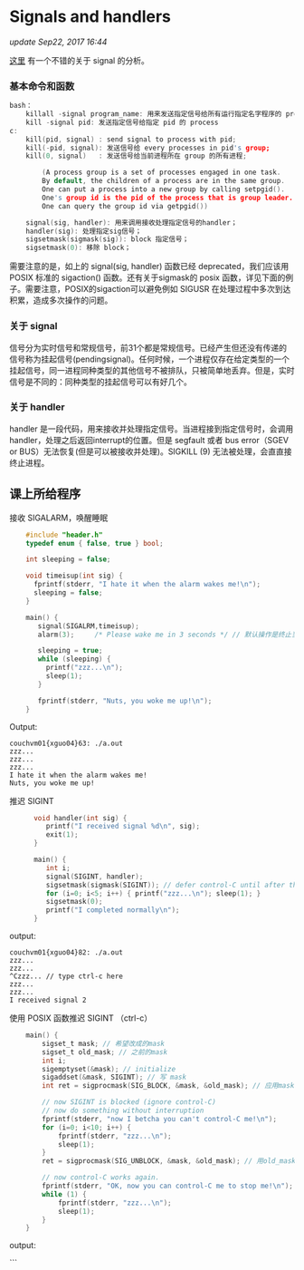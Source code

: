 # Signals and handlers

_update Sep22, 2017 16:44_

[这里](http://wangyuxxx.iteye.com/blog/1703252) 有一个不错的关于 signal 的分析。

### 基本命令和函数

```c
bash：
    killall -signal program_name: 用来发送指定信号给所有运行指定名字程序的 process 
    kill -signal pid: 发送指定信号给指定 pid 的 process
c:
    kill(pid, signal) : send signal to process with pid;
    kill(-pid, signal): 发送信号给 every processes in pid's group;
    kill(0, signal)   : 发送信号给当前进程所在 group 的所有进程;

        (A process group is a set of processes engaged in one task.
        By default, the children of a process are in the same group.
        One can put a process into a new group by calling setpgid().
        One's group id is the pid of the process that is group leader.
        One can query the group id via getpgid())

    signal(sig, handler): 用来调用接收处理指定信号的handler；    
    handler(sig): 处理指定sig信号；
    sigsetmask(sigmask(sig)): block 指定信号；
    sigsetmask(0): 移除 block；
```

需要注意的是，如上的 signal\(sig, handler\) 函数已经 deprecated，我们应该用 POSIX 标准的 sigaction\(\) 函数。还有关于sigmask的 posix 函数，详见下面的例子。需要注意，POSIX的sigaction可以避免例如 SIGUSR 在处理过程中多次到达积累，造成多次操作的问题。

### 关于 signal

信号分为实时信号和常规信号，前31个都是常规信号。已经产生但还没有传递的信号称为挂起信号\(pendingsignal\)。任何时候，一个进程仅存在给定类型的一个挂起信号，同一进程同种类型的其他信号不被排队，只被简单地丢弃。但是，实时信号是不同的：同种类型的挂起信号可以有好几个。

### 关于 handler

handler 是一段代码，用来接收并处理指定信号。当进程接到指定信号时，会调用handler，处理之后返回interrupt的位置。但是 segfault 或者 bus error（SGEV or BUS）无法恢复\(但是可以被接收并处理\)。SIGKILL \(9\) 无法被处理，会直直接终止进程。

## 课上所给程序

接收 SIGALARM，唤醒睡眠

```c
    #include "header.h"
    typedef enum { false, true } bool;

    int sleeping = false;

    void timeisup(int sig) {
      fprintf(stderr, "I hate it when the alarm wakes me!\n");
      sleeping = false;
    }

    main() {
       signal(SIGALRM,timeisup);
       alarm(3);     /* Please wake me in 3 seconds */ // 默认操作是终止当前进程

       sleeping = true;
       while (sleeping) {
         printf("zzz...\n");
         sleep(1);
       }

       fprintf(stderr, "Nuts, you woke me up!\n");
    }
```

Output:

```text
couchvm01{xguo04}63: ./a.out
zzz...
zzz...
zzz...
I hate it when the alarm wakes me!
Nuts, you woke me up!
```

推迟 SIGINT

```c
      void handler(int sig) {
         printf("I received signal %d\n", sig);
         exit(1);
      }

      main() {
         int i;
         signal(SIGINT, handler);
         sigsetmask(sigmask(SIGINT)); // defer control-C until after the loop
         for (i=0; i<5; i++) { printf("zzz...\n"); sleep(1); }
         sigsetmask(0);
         printf("I completed normally\n");
      }
```

output:

```text
couchvm01{xguo04}82: ./a.out
zzz...
zzz...
^Czzz... // type ctrl-c here
zzz...
zzz...
I received signal 2
```

使用 POSIX 函数推迟 SIGINT （ctrl-c）

```c
    main() { 
        sigset_t mask; // 希望改成的mask
        sigset_t old_mask; // 之前的mask
        int i;
        sigemptyset(&mask); // initialize
        sigaddset(&mask, SIGINT); // 写 mask
        int ret = sigprocmask(SIG_BLOCK, &mask, &old_mask); // 应用mask的同时，将原mask保存于 old_mask中

        // now SIGINT is blocked (ignore control-C)
        // now do something without interruption
        fprintf(stderr, "now I betcha you can't control-C me!\n");
        for (i=0; i<10; i++) {
            fprintf(stderr, "zzz...\n");
            sleep(1);
        }
        ret = sigprocmask(SIG_UNBLOCK, &mask, &old_mask); // 用old_mask恢复当前使用的mask

        // now control-C works again.
        fprintf(stderr, "OK, now you can control-C me to stop me!\n");
        while (1) {
            fprintf(stderr, "zzz...\n");
            sleep(1);
        }
    }
```

output:

\`\`\`

